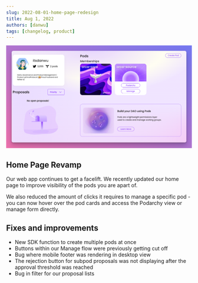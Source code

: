 ```yaml
---
slug: 2022-08-01-home-page-redesign
title: Aug 1, 2022
authors: [danwu]
tags: [changelog, product]
---
```


![Updated Home Page](./home-page-redesign.png)

## Home Page Revamp
Our web app continues to get a facelift. We recently updated our home page to improve visibility of the pods you are apart of. 

<!--truncate-->

We also reduced the amount of clicks it requires to manage a specific pod - you can now hover over the pod cards and access the Podarchy view or manage form directly.

## Fixes and improvements

- New SDK function to create multiple pods at once
- Buttons within our Manage flow were previously getting cut off
- Bug where mobile footer was rendering in desktop view
- The rejection button for subpod proposals was not displaying after the approval threshold was reached
- Bug in filter for our proposal lists